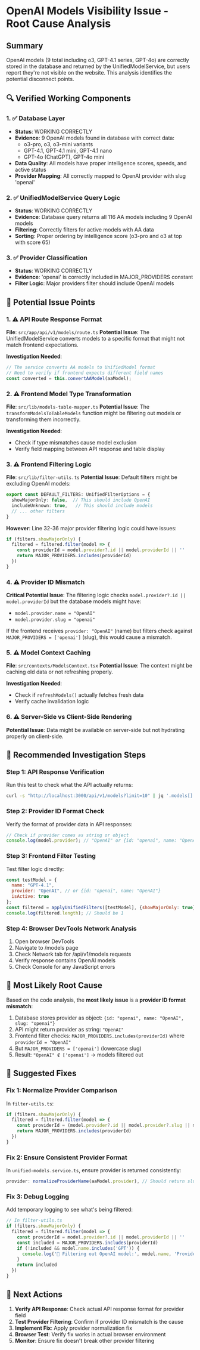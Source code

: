 # OpenAI Models Visibility Issue - Root Cause Analysis

## Summary
OpenAI models (9 total including o3, GPT-4.1 series, GPT-4o) are correctly stored in the database and returned by the UnifiedModelService, but users report they're not visible on the website. This analysis identifies the potential disconnect points.

## 🔍 Verified Working Components

### 1. ✅ Database Layer
- **Status**: WORKING CORRECTLY
- **Evidence**: 9 OpenAI models found in database with correct data:
  - o3-pro, o3, o3-mini variants
  - GPT-4.1, GPT-4.1 mini, GPT-4.1 nano
  - GPT-4o (ChatGPT), GPT-4o mini
- **Data Quality**: All models have proper intelligence scores, speeds, and active status
- **Provider Mapping**: All correctly mapped to OpenAI provider with slug 'openai'

### 2. ✅ UnifiedModelService Query Logic
- **Status**: WORKING CORRECTLY
- **Evidence**: Database query returns all 116 AA models including 9 OpenAI models
- **Filtering**: Correctly filters for active models with AA data
- **Sorting**: Proper ordering by intelligence score (o3-pro and o3 at top with score 65)

### 3. ✅ Provider Classification
- **Status**: WORKING CORRECTLY
- **Evidence**: 'openai' is correctly included in MAJOR_PROVIDERS constant
- **Filter Logic**: Major providers filter should include OpenAI models

## 🚨 Potential Issue Points

### 1. ⚠️ API Route Response Format
**File**: `src/app/api/v1/models/route.ts`
**Potential Issue**: The UnifiedModelService converts models to a specific format that might not match frontend expectations.

**Investigation Needed**:
```typescript
// The service converts AA models to UnifiedModel format
// Need to verify if frontend expects different field names
const converted = this.convertAAModel(aaModel);
```

### 2. ⚠️ Frontend Model Type Transformation
**File**: `src/lib/models-table-mapper.ts`
**Potential Issue**: The `transformModelsToTableModels` function might be filtering out models or transforming them incorrectly.

**Investigation Needed**:
- Check if type mismatches cause model exclusion
- Verify field mapping between API response and table display

### 3. ⚠️ Frontend Filtering Logic
**File**: `src/lib/filter-utils.ts`
**Potential Issue**: Default filters might be excluding OpenAI models:

```typescript
export const DEFAULT_FILTERS: UnifiedFilterOptions = {
  showMajorOnly: false,  // This should include OpenAI
  includeUnknown: true,   // This should include models
  // ... other filters
}
```

**However**: Line 32-36 major provider filtering logic could have issues:
```typescript
if (filters.showMajorOnly) {
  filtered = filtered.filter(model => {
    const providerId = model.provider?.id || model.providerId || ''
    return MAJOR_PROVIDERS.includes(providerId)
  })
}
```

### 4. ⚠️ Provider ID Mismatch
**Critical Potential Issue**: The filtering logic checks `model.provider?.id || model.providerId` but the database models might have:
- `model.provider.name = "OpenAI"`
- `model.provider.slug = "openai"`

If the frontend receives `provider: "OpenAI"` (name) but filters check against `MAJOR_PROVIDERS = ['openai']` (slug), this would cause a mismatch.

### 5. ⚠️ Model Context Caching
**File**: `src/contexts/ModelsContext.tsx`
**Potential Issue**: The context might be caching old data or not refreshing properly.

**Investigation Needed**:
- Check if `refreshModels()` actually fetches fresh data
- Verify cache invalidation logic

### 6. ⚠️ Server-Side vs Client-Side Rendering
**Potential Issue**: Data might be available on server-side but not hydrating properly on client-side.

## 🔧 Recommended Investigation Steps

### Step 1: API Response Verification
Run this test to check what the API actually returns:
```bash
curl -s "http://localhost:3000/api/v1/models?limit=10" | jq '.models[] | select(.name | contains("GPT") or contains("o3")) | {name, provider, source}'
```

### Step 2: Provider ID Format Check
Verify the format of provider data in API responses:
```javascript
// Check if provider comes as string or object
console.log(model.provider); // "OpenAI" or {id: "openai", name: "OpenAI"}?
```

### Step 3: Frontend Filter Testing
Test filter logic directly:
```javascript
const testModel = {
  name: "GPT-4.1",
  provider: "OpenAI", // or {id: "openai", name: "OpenAI"}
  isActive: true
};
const filtered = applyUnifiedFilters([testModel], {showMajorOnly: true});
console.log(filtered.length); // Should be 1
```

### Step 4: Browser DevTools Network Analysis
1. Open browser DevTools
2. Navigate to /models page
3. Check Network tab for /api/v1/models requests
4. Verify response contains OpenAI models
5. Check Console for any JavaScript errors

## 🎯 Most Likely Root Cause

Based on the code analysis, the **most likely issue** is a **provider ID format mismatch**:

1. Database stores provider as object: `{id: "openai", name: "OpenAI", slug: "openai"}`
2. API might return provider as string: `"OpenAI"`
3. Frontend filter checks: `MAJOR_PROVIDERS.includes(providerId)` where `providerId = "OpenAI"`
4. But `MAJOR_PROVIDERS = ['openai']` (lowercase slug)
5. Result: `"OpenAI" ∉ ['openai']` → models filtered out

## 🔧 Suggested Fixes

### Fix 1: Normalize Provider Comparison
In `filter-utils.ts`:
```typescript
if (filters.showMajorOnly) {
  filtered = filtered.filter(model => {
    const providerId = (model.provider?.id || model.provider?.slug || model.providerId || model.provider?.name || model.provider || '').toLowerCase()
    return MAJOR_PROVIDERS.includes(providerId)
  })
}
```

### Fix 2: Ensure Consistent Provider Format
In `unified-models.service.ts`, ensure provider is returned consistently:
```typescript
provider: normalizeProviderName(aaModel.provider), // Should return slug
```

### Fix 3: Debug Logging
Add temporary logging to see what's being filtered:
```typescript
// In filter-utils.ts
if (filters.showMajorOnly) {
  filtered = filtered.filter(model => {
    const providerId = model.provider?.id || model.providerId || ''
    const included = MAJOR_PROVIDERS.includes(providerId)
    if (!included && model.name.includes('GPT')) {
      console.log('🚫 Filtering out OpenAI model:', model.name, 'Provider ID:', providerId)
    }
    return included
  })
}
```

## 📝 Next Actions

1. **Verify API Response**: Check actual API response format for provider field
2. **Test Provider Filtering**: Confirm if provider ID mismatch is the cause
3. **Implement Fix**: Apply provider normalization fix
4. **Browser Test**: Verify fix works in actual browser environment
5. **Monitor**: Ensure fix doesn't break other provider filtering